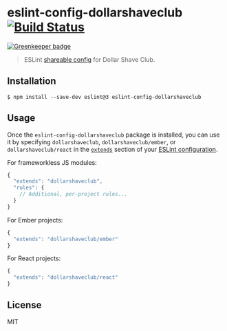 # eslint-config-dollarshaveclub [![Build Status](https://travis-ci.org/dollarshaveclub/eslint-config-dollarshaveclub.svg?branch=master)](https://travis-ci.org/dollarshaveclub/eslint-config-dollarshaveclub)

[![Greenkeeper badge](https://badges.greenkeeper.io/dollarshaveclub/eslint-config-dollarshaveclub.svg)](https://greenkeeper.io/)

> ESLint [shareable config](http://eslint.org/docs/developer-guide/shareable-configs.html) for Dollar Shave Club.


## Installation

```
$ npm install --save-dev eslint@3 eslint-config-dollarshaveclub
```


## Usage

Once the `eslint-config-dollarshaveclub` package is installed, you can use it by specifying `dollarshaveclub`, `dollarshaveclub/ember`, or `dollarshaveclub/react` in the [`extends`](http://eslint.org/docs/user-guide/configuring#extending-configuration-files) section of your [ESLint configuration](http://eslint.org/docs/user-guide/configuring).

For frameworkless JS modules:

```js
{
  "extends": "dollarshaveclub",
  "rules": {
    // Additional, per-project rules...
  }
}
```

For Ember projects:

```js
{
  "extends": "dollarshaveclub/ember"
}
```

For React projects:

```js
{
  "extends": "dollarshaveclub/react"
}
```

## License

MIT
